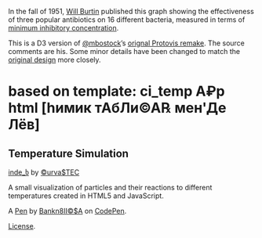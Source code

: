 In the fall of 1951, [Will Burtin][burtin] published this graph showing the effectiveness of three popular antibiotics on 16 different bacteria, measured in terms of [minimum inhibitory concentration][mic].

This is a D3 version of [@mbostock][mbostock]’s [orignal Protovis remake][pv]. The source comments are his. Some minor details have been changed to match the [original design][original] more closely.



[burtin]: http://en.wikipedia.org/wiki/Will_Burtin
[mic]: http://en.wikipedia.org/wiki/Minimum_inhibitory_concentration
[mbostock]: http://bl.ocks.org/mbostock
[pv]: http://mbostock.github.io/protovis/ex/antibiotics-burtin.html
[original]: http://graphics8.nytimes.com/images/2008/06/01/books/heller-1.jpg



# based on template: ci_temp A₽p html [hимик тАбЛи©А℞ мен'Де Лёв]

Temperature Simulation
----------------------
[inde_ხ](https://barionleg.github.io/ci_temp/index.html) by [©urva$TEC](https://github.com/barionleg/CurvasTES/blob/master/index.html)

A small visualization of particles and their reactions to different temperatures created in HTML5 and JavaScript.

A [Pen](https://codepen.io/barionleg/pen/ExrBmBg) by [Bankn8II©$A](https://codepen.io/barionleg) on [CodePen](https://codepen.io).

[License](https://codepen.io/license/pen/ExrBmBg).
